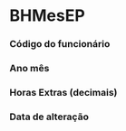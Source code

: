 # BHMesEP

### Código do funcionário
<!-- CdFunc -->

### Ano mês
<!-- AnoMes -->

### Horas Extras (decimais)
<!-- HrExtrasDec -->

### Data de alteração
<!-- DtAlter -->